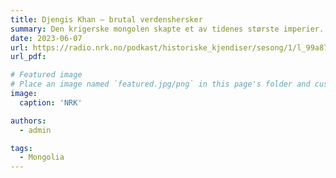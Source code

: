 ```yaml
---
title: Djengis Khan – brutal verdenshersker
summary: Den krigerske mongolen skapte et av tidenes største imperier.
date: 2023-06-07
url: https://radio.nrk.no/podkast/historiske_kjendiser/sesong/1/l_99a87293-985e-40da-a872-93985eb0da0f
url_pdf: 

# Featured image
# Place an image named `featured.jpg/png` in this page's folder and customize its options here.
image: 
  caption: 'NRK'

authors:
  - admin

tags:
  - Mongolia
---
```

